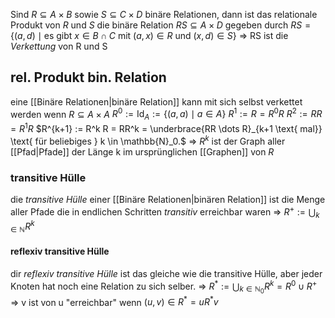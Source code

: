 $\text{Sind } R \subseteq A \times B \text{ sowie } S \subseteq C \times D \text{ binäre Relationen, dann ist das relationale Produkt von } R \text{ und } S \text{ die binäre Relation } RS \subseteq A \times D \text{ gegeben durch}$
$RS = \{(a, d) \mid \text{es gibt } x \in B \cap C \text{ mit } (a, x) \in R \text{ und } (x, d) \in S\}$
⇒ RS ist die _Verkettung_ von R und S

## rel. Produkt bin. Relation
eine [[Binäre Relationen|binäre Relation]] kann mit sich selbst verkettet werden wenn $R\subseteq A \times A$
$R^0 := \text{Id}_A := \{(a, a) \mid a \in A\}$
$R^1 := R = R^0 R$
$R^2 := RR = R^1 R$
$R^{k+1} := R^k R = RR^k = \underbrace{RR \dots R}_{k+1 \text{ mal}} \text{ für beliebiges } k \in \mathbb{N}_0.$
⇒ $R^k$ ist der Graph aller [[Pfad|Pfade]] der Länge k im ursprünglichen [[Graphen]] von $R$
### transitive Hülle
die _transitive Hülle_ einer [[Binäre Relationen|binären Relation]] ist die Menge aller Pfade die in endlichen Schritten _transitiv_ erreichbar waren
⇒ $R^+ := \bigcup_{k \in \mathbb{N}} R^k$
#### reflexiv transitive Hülle
dir _reflexiv transitive Hülle_ ist das gleiche wie die transitive Hülle, aber jeder Knoten hat noch eine Relation zu sich selber.
⇒ $R^* := \bigcup_{k \in \mathbb{N}_0} R^k = R^0 \cup R^+$
⇒ v ist von u "erreichbar" wenn $(u,v)\in R^* = u R^* v$

